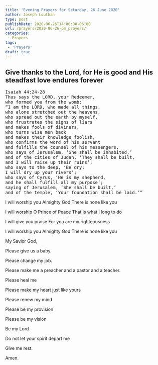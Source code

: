 ```yaml
---
title: 'Evening Prayers for Saturday, 26 June 2020'
author: Joseph Louthan
type: post
publishDate: 2020-06-26T14:00:00-06:00
url: /prayers/2020-06-26-pm_prayers/
categories:
 - Prayers
tags:
 - 'Prayers'
draft: true
---
```

## Give thanks to the Lord, for He is good and His steadfast love endures forever

<pre>
Isaiah 44:24-28
Thus says the LORD, your Redeemer,
who formed you from the womb:
“I am the LORD, who made all things,
who alone stretched out the heavens,
who spread out the earth by myself,
who frustrates the signs of liars
and makes fools of diviners,
who turns wise men back
and makes their knowledge foolish,
who confirms the word of his servant
and fulfills the counsel of his messengers,
who says of Jerusalem, ‘She shall be inhabited,’
and of the cities of Judah, ‘They shall be built,
and I will raise up their ruins’;
who says to the deep, ‘Be dry;
I will dry up your rivers’;
who says of Cyrus, ‘He is my shepherd,
and he shall fulfill all my purpose’;
saying of Jerusalem, ‘She shall be built,’
and of the temple, ‘Your foundation shall be laid.’”
</pre>

I will worship you
Almighty God
There is none like you

I will worship 
O Prince of Peace
That is what I long to do 

I will give you praise
For you are my righteousness

I will worship you 
Almighty God 
There is none like you

My Savior God,

Please give us a baby. 

Please change my job. 

Please make me a preacher and a pastor and a teacher. 

Please heal me

Please make my heart just like yours 

Please renew my mind 

Please be my provision 

Please be my vision

Be my Lord

Do not let your spirit depart me 

Give me rest.  

Amen. 
